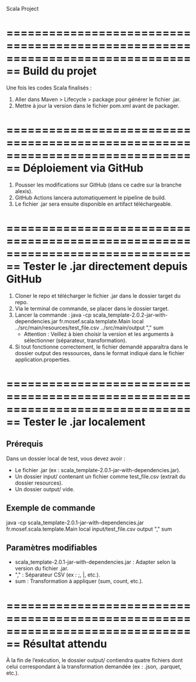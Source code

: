 Scala Project

================================================================================
Build du projet
================================================================================

Une fois les codes Scala finalisés :

1. Aller dans Maven > Lifecycle > package pour générer le fichier .jar.
2. Mettre à jour la version dans le fichier pom.xml avant de packager.

================================================================================
Déploiement via GitHub
================================================================================

1. Pousser les modifications sur GitHub (dans ce cadre sur la branche alexis).
2. GitHub Actions lancera automatiquement le pipeline de build.
3. Le fichier .jar sera ensuite disponible en artifact téléchargeable.

================================================================================
Tester le .jar directement depuis GitHub
================================================================================

1. Cloner le repo et télécharger le fichier .jar dans le dossier target du repo.
2. Via le terminal de commande, se placer dans le dossier target.
3. Lancer la commande :
   java -cp scala_template-2.0.2-jar-with-dependencies.jar fr.mosef.scala.template.Main local ../src/main/resources/test_file.csv ../src/main/output "," sum
   - Attention : Veillez à bien choisir la version et les arguments à sélectionner (séparateur, transformation).
4. Si tout fonctionne correctement, le fichier demandé apparaîtra dans le dossier output des ressources, dans le format indiqué dans le fichier application.properties.

================================================================================
Tester le .jar localement
================================================================================

Prérequis
---------

Dans un dossier local de test, vous devez avoir :

- Le fichier .jar (ex : scala_template-2.0.1-jar-with-dependencies.jar).
- Un dossier input/ contenant un fichier comme test_file.csv (extrait du dossier resources).
- Un dossier output/ vide.

Exemple de commande
-------------------

java -cp scala_template-2.0.1-jar-with-dependencies.jar fr.mosef.scala.template.Main local input/test_file.csv output "," sum

Paramètres modifiables
----------------------

- scala_template-2.0.1-jar-with-dependencies.jar : Adapter selon la version du fichier .jar.
- "," : Séparateur CSV (ex : ;, |, etc.).
- sum : Transformation à appliquer (sum, count, etc.).

================================================================================
Résultat attendu
================================================================================

À la fin de l’exécution, le dossier output/ contiendra quatre fichiers dont celui correspondant à la transformation demandée (ex : .json, .parquet, etc.).
